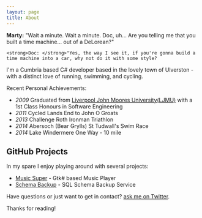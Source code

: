 ```yaml
---
layout: page
title: About
---
```


<p class="message">
    <strong>Marty:</strong> "Wait a minute. Wait a minute. Doc, uh... Are you telling me that you built a time machine... out of a DeLorean?" 
	
    <strong>Doc: </strong>"Yes, the way I see it, if you're gonna build a time machine into a car, why not do it with some style?
</p>

I'm a Cumbria based C# developer based in the lovely town of Ulverston - with a distinct love of running, swimming, and cycling.

Recent Personal Achievements:

* <em>2009</em> Graduated from [Liverpool John Moores University(LJMU)](http://www.ljmu.ac.uk/) with a 1st Class Honours in Software Engineering
* <em>2011</em> Cycled Lands End to John O Groats
* <em>2013</em> Challenge Roth Ironman Triathlon
* <em>2014</em> Abersoch (Bear Grylls) St Tudwall's Swim Race
* <em>2014</em> Lake Windermere One Way - 10 mile

## GitHub Projects

In my spare I enjoy playing around with several projects:

* [Music Super](https://github.com/wonea/MusicSuper) - Gtk# based Music Player
* [Schema Backup](https://github.com/wonea/SchemaBackup) - SQL Schema Backup Service

Have questions or just want to get in contact? [ask me on Twitter](https://twitter.com/wonea).

Thanks for reading!
